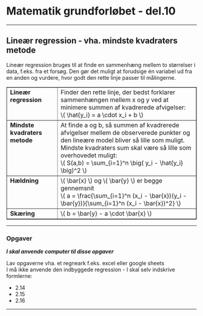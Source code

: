 <!-- MathJax loader -->
<script>
window.MathJax = {
  tex: { inlineMath: [['$', '$'], ['\\(', '\\)']] },
  svg: { fontCache: 'global' }
};
</script>
<script id="MathJax-script" async
  src="https://cdn.jsdelivr.net/npm/mathjax@3/es5/tex-mml-chtml.js">
</script>

<!-- Styling så alle tabelceller bliver topstilede -->
<style>
  table td {
    vertical-align: top;
  }
</style>

# Matematik grundforløbet - del.10

---

## Lineær regression - vha. mindste kvadraters metode

<p>Lineær regression bruges til at finde en sammenhæng mellem to størrelser i data, f.eks. fra et forsøg. 
Den gør det muligt at forudsige én variabel ud fra en anden og vurdere, hvor godt den rette linje passer til målingerne.</p>

<table border="1" cellpadding="8" cellspacing="0">
  <tr>
    <td><strong>Lineær regression</strong></td>
    <td>Finder den rette linje, der bedst forklarer sammenhængen mellem x og y ved at minimere summen af kvadrerede afvigelser:</br>
    \( \hat{y_i} = a \cdot x_i + b \)</td>
  </tr>
  <tr>
    <td><strong>Mindste kvadraters metode</strong></td>
    <td>At finde a og b, så summen af kvadrerede afvigelser mellem de observerede punkter og den lineære model bliver så lille som muligt.<br>
      Mindste kvadraters sum skal være så lille som overhovedet muligt:<br>
      \( S(a,b) = \sum_{i=1}^n \big( y_i - \hat{y_i} \big)^2 \)
    </td>
  </tr>
<tr>
  <td><strong>Hældning</strong></td>
  <td>
    \( \bar{x} \)  og \( \bar{y} \) er begge gennemsnit </br>
    \( a = \frac{\sum_{i=1}^n (x_i - \bar{x})(y_i - \bar{y})}{\sum_{i=1}^n (x_i - \bar{x})^2} \)
  </td>
</tr>
<tr>
  <td><strong>Skæring</strong></td>
  <td>
    \( b = \bar{y} - a \cdot \bar{x} \)
  </td>
</tr>
</table>

---

### Opgaver 
***I skal anvende computer til disse opgaver*** 

Lav opgaverne vha. et regneark f.eks. excel eller google sheets  
I må ikke anvende den indbyggede regression - I skal selv indskrive formlerne: 

- 2.14  
- 2.15  
- 2.16  

---
